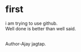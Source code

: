 # first
<p>i am trying to use github.<br>
Well done is better than well said.
</p><br>
    Author-Ajay jagtap.
